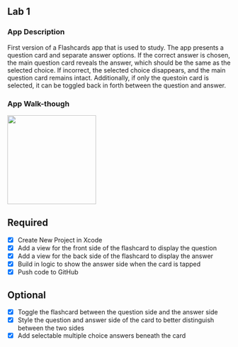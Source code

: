 ## Lab 1

### App Description
First version of a Flashcards app that is used to study. The app presents a question card and separate answer options. If the correct answer is chosen, the main question card reveals the answer, which should be the same as the selected choice. If incorrect, the selected choice disappears, and the main question card remains intact. Additionally, if only the questoin card is selected, it can be toggled back in forth between the question and answer.

### App Walk-though
<img src="https://imgur.com/a/x2erGoM" width=200><br>

## Required
- [x] Create New Project in Xcode
- [x] Add a view for the front side of the flashcard to display the question
- [x] Add a view for the back side of the flashcard to display the answer
- [x] Build in logic to show the answer side when the card is tapped
- [x] Push code to GitHub
## Optional
- [x] Toggle the flashcard between the question side and the answer side
- [x] Style the question and answer side of the card to better distinguish between the two sides
- [x] Add selectable multiple choice answers beneath the card
